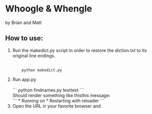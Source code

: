<h1> Whoogle & Whengle </h1>
by Brian and Matt 

<h2>How to use:</h2> 

<ol> 
<li>
Run the makedict.py script in order to restore the diction.txt to its original line endings. 
</li>
<br>

```
    python makedict.py
```

<li> Run app.py
<br> <br>
```
    python findnames.py testtext
```
<br>
Should render something like thisthis message:
<br>
```
 * Running on <url>
 * Restarting with reloader
```
<br>
</li>
<li>
Open the URL in your favorite browser and 
</li>
</ol>


